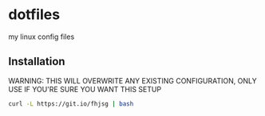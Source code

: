 # dotfiles
my linux config files
## Installation
WARNING: THIS WILL OVERWRITE ANY EXISTING CONFIGURATION, ONLY USE IF YOU'RE SURE YOU WANT THIS SETUP
```sh
curl -L https://git.io/fhjsg | bash
```
